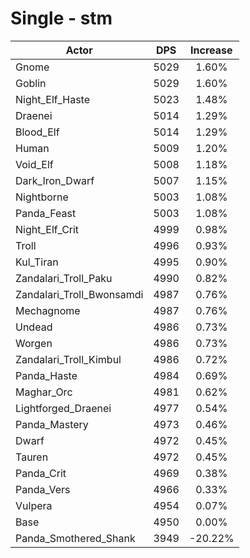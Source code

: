 # Single - stm
| Actor | DPS | Increase |
|---|:---:|:---:|
|Gnome|5029|1.60%|
|Goblin|5029|1.60%|
|Night_Elf_Haste|5023|1.48%|
|Draenei|5014|1.29%|
|Blood_Elf|5014|1.29%|
|Human|5009|1.20%|
|Void_Elf|5008|1.18%|
|Dark_Iron_Dwarf|5007|1.15%|
|Nightborne|5003|1.08%|
|Panda_Feast|5003|1.08%|
|Night_Elf_Crit|4999|0.98%|
|Troll|4996|0.93%|
|Kul_Tiran|4995|0.90%|
|Zandalari_Troll_Paku|4990|0.82%|
|Zandalari_Troll_Bwonsamdi|4987|0.76%|
|Mechagnome|4987|0.76%|
|Undead|4986|0.73%|
|Worgen|4986|0.73%|
|Zandalari_Troll_Kimbul|4986|0.72%|
|Panda_Haste|4984|0.69%|
|Maghar_Orc|4981|0.62%|
|Lightforged_Draenei|4977|0.54%|
|Panda_Mastery|4973|0.46%|
|Dwarf|4972|0.45%|
|Tauren|4972|0.45%|
|Panda_Crit|4969|0.38%|
|Panda_Vers|4966|0.33%|
|Vulpera|4954|0.07%|
|Base|4950|0.00%|
|Panda_Smothered_Shank|3949|-20.22%|
